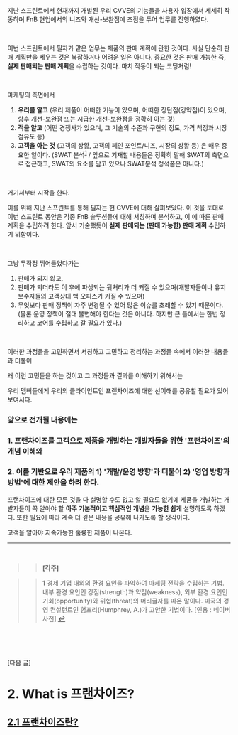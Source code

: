 지난 스프린트에서 현재까지 개발된 우리 CVVE의 기능들을 사용자 입장에서 세세히 작동하며 FnB 현업에서의 니즈와 개선-보완점에 초점을 두어 업무를 진행하였다.

<br>

이번 스프린트에서 필자가 맡은 업무는 제품의 판매 계획에 관한 것이다. 
사실 단순히 판매 계획만을 세우는 것은 복잡하거나 어려운 일은 아니다. 
중요한 것은 판매 가능한 즉, **실제 판매되는 판매 계획**을 수립하는 것이다. 마치 작동이 되는 코딩처럼! 

<br>

마케팅의 측면에서
1. **우리를 알고** (우리 제품이 어떠한 기능이 있으며, 어떠한 장단점(강약점)이 있으며, 향후 개선-보완점 또는 시급한 개선-보완점을 정확히 아는 것) 
2. **적을 알고** (어떤 경쟁사가 있으며, 그 기술의 수준과 구현의 정도, 가격 책정과 시장 점유도 등)
3. **고객을 아는 것** (고객의 상황, 고객의 페인 포인트/니즈, 시장의 상황 등)
은 매우 중요한 일이다. (SWAT 분석<sup id="a1">[1](#footnote1)</sup> / 앞으로 기재할 내용들은 정확히 말해 SWAT의 측면으로 접근하고, SWAT의 요소를 담고 있으나 SWAT분석 정석폼은 아니다.)

<br>

거기서부터 시작을 한다.

이를 위해 지난 스프린트를 통해 필자는 현 CVVE에 대해 살펴보았다.
이 것을 토대로 이번 스프린트 동안은 각종 FnB 솔루션들에 대해 서칭하며 분석하고, 이 에 따른 판매 계획을 수립하려 한다.
앞서 기술했듯이 **실제 판매되는 (판매 가능한) 판매 계획** 수립하기 위함이다. 

<br>

그냥 무작정 뛰어들었다가는 
1. 판매가 되지 않고, 
2. 판매가 되더라도 이 후에 파생되는 뒷처리가 더 커질 수 있으며(개발자들이나 유지보수자들의 고객상대 백 오피스가 커질 수 있으며)
3. 무엇보다 판매 정책이 자주 변경될 수 있어 많은 이슈를 초래할 수 있기 때문이다. (물론 운영 정책이 절대 불변해야 한다는 것은 아니다. 하지만 큰 틀에서는 한번 정리하고 코어를 수립하고 갈 필요가 있다.)

<br>

이러한 과정들을 고민하면서 서칭하고 고민하고 정리하는 과정들 속에서 이러한 내용들과 더불어

왜 이런 고민들을 하는 것이고 그 과정들과 결과를 이해하기 위해서는

우리 멤버들에게 우리의 클라이언트인 프랜차이즈에 대한 선이해를 공유할 필요가 있어 보여서다.


### 앞으로 전개될 내용에는 
### 1. 프랜차이즈를 고객으로 제품을 개발하는 개발자들을 위한 '프랜차이즈'의 개념 이해와
### 2. 이를 기반으로 우리 제품의 1) '개발/운영 방향'과 더불어 2) '영업 방향과 방법'에 대한 제안을 하려 한다. 

프랜차이즈에 대한 모든 것을 다 설명할 수도 없고 알 필요도 없기에
제품을 개발하는 개발자들이 꼭 알아야 할 **아주 기본적이고 핵심적인 개념**을 **가능한 쉽게** 설명하도록 하겠다.
또한 필요에 따라 계속 더 깊은 내용을 공유해 나가도록 할 생각이다.
 
고객을 알아야 지속가능한 훌륭한 제품이 나온다.


---

<br>

>> **[각주]**

>><b id="footnote1">1</b> 경제 기업 내외의 환경 요인을 파악하여 마케팅 전략을 수립하는 기법. 내부 환경 요인인 강점(strength)과 약점(weakness), 외부 환경 요인인 기회(opportunity)와 위협(threat)의 머리글자를 따온 말이다. 미국의 경영 컨설턴트인 험프리(Humphrey, A.)가 고안한 기법이다.  [인용 : 네이버 사전]  [↩](#a1)

<br><br><br>

[다음 글]
# 2. What is 프랜차이즈?

## [2.1 프랜차이즈란?](https://github.com/DanielKim0728/blog/blob/master/2.1%20%ED%94%84%EB%9E%9C%EC%B0%A8%EC%9D%B4%EC%A6%88%EB%9E%80%3F%20.md)
